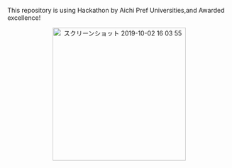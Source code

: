This repository is using Hackathon by Aichi Pref Universities,and Awarded excellence!

<div style="text-align:center;">
  <img width="300px" alt="スクリーンショット 2019-10-02 16 03 55" src="https://user-images.githubusercontent.com/36298285/66024246-4b887080-e52e-11e9-95bb-0ebb6ea46a13.png" title="タイトル" />
</div>
